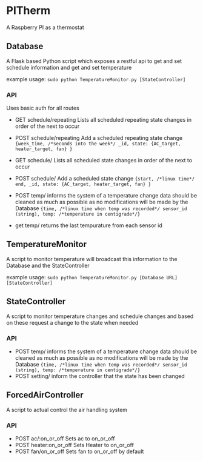 # PITherm
A Raspberry PI as a thermostat 

## Database
A Flask based Python script which exposes a restful api to get and set schedule information and get and set temperature

example usage: `sudo python TemperatureMonitor.py [StateController]`


### API
Uses basic auth for all routes

* GET schedule/repeating Lists all scheduled repeating state changes in order of the next to occur
* POST schedule/repeating Add a scheduled repeating state change `{week_time, /*seconds into the week*/ _id, state: {AC_target, heater_target, fan} } `

* GET schedule/ Lists all scheduled  state changes in order of the next to occur
* POST schedule/ Add a scheduled state change `{start, /*linux time*/ end, _id, state: {AC_target, heater_target, fan} } `

* POST temp/ informs the system of a temperature change data should be cleaned as much as possible as no modifications will be made by the Database `{time, /*linux time when temp was recorded*/ sensor_id (string), temp: /*temperature in centigrade*/}`
* get temp/ returns the last tempurature from each sensor id

## TemperatureMonitor
A script to monitor temperature will broadcast this information to the Database and the StateController

example usage: `sudo python TemperatureMonitor.py [Database URL] [StateController]`

## StateController
A script to monitor temperature changes and schedule changes and based on these request a change to the state when needed

### API
* POST temp/ informs the system of a temperature change data should be cleaned as much as possible as no modifications will be made by the Database `{time, /*linux time when temp was recorded*/ sensor_id (string), temp: /*temperature in centigrade*/}`
* POST setting/ inform the controller that the state has been changed


## ForcedAirController
A script to actual control the air handling system

### API

* POST ac/:on_or_off Sets ac to on_or_off
* POST heater:on_or_off Sets Heater to on_or_off
* POST fan/on_or_off Sets fan to on_or_off by default
